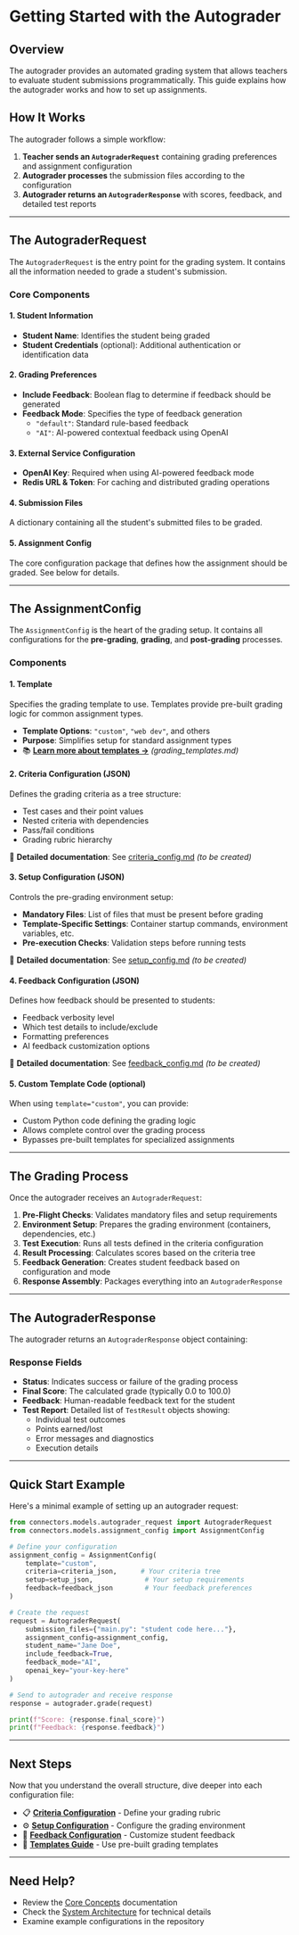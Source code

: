 # Getting Started with the Autograder

## Overview

The autograder provides an automated grading system that allows teachers to evaluate student submissions programmatically. This guide explains how the autograder works and how to set up assignments.

## How It Works

The autograder follows a simple workflow:

1. **Teacher sends an `AutograderRequest`** containing grading preferences and assignment configuration
2. **Autograder processes** the submission files according to the configuration
3. **Autograder returns an `AutograderResponse`** with scores, feedback, and detailed test reports

---

## The AutograderRequest

The `AutograderRequest` is the entry point for the grading system. It contains all the information needed to grade a student's submission.

### Core Components

#### 1. Student Information
- **Student Name**: Identifies the student being graded
- **Student Credentials** (optional): Additional authentication or identification data

#### 2. Grading Preferences
- **Include Feedback**: Boolean flag to determine if feedback should be generated
- **Feedback Mode**: Specifies the type of feedback generation
  - `"default"`: Standard rule-based feedback
  - `"AI"`: AI-powered contextual feedback using OpenAI

#### 3. External Service Configuration
- **OpenAI Key**: Required when using AI-powered feedback mode
- **Redis URL & Token**: For caching and distributed grading operations

#### 4. Submission Files
A dictionary containing all the student's submitted files to be graded.

#### 5. Assignment Config
The core configuration package that defines how the assignment should be graded. See below for details.

---

## The AssignmentConfig

The `AssignmentConfig` is the heart of the grading setup. It contains all configurations for the **pre-grading**, **grading**, and **post-grading** processes.

### Components

#### 1. **Template**
Specifies the grading template to use. Templates provide pre-built grading logic for common assignment types.

- **Template Options**: `"custom"`, `"web dev"`, and others
- **Purpose**: Simplifies setup for standard assignment types
- 📚 **[Learn more about templates →](/docs/templates/grading_templates.md)** _(grading_templates.md)_

#### 2. **Criteria Configuration** (JSON)
Defines the grading criteria as a tree structure:
- Test cases and their point values
- Nested criteria with dependencies
- Pass/fail conditions
- Grading rubric hierarchy

📄 **Detailed documentation**: See [criteria_config.md](./criteria_config.md) _(to be created)_

#### 3. **Setup Configuration** (JSON)
Controls the pre-grading environment setup:
- **Mandatory Files**: List of files that must be present before grading
- **Template-Specific Settings**: Container startup commands, environment variables, etc.
- **Pre-execution Checks**: Validation steps before running tests

📄 **Detailed documentation**: See [setup_config.md](./setup_config.md) _(to be created)_

#### 4. **Feedback Configuration** (JSON)
Defines how feedback should be presented to students:
- Feedback verbosity level
- Which test details to include/exclude
- Formatting preferences
- AI feedback customization options

📄 **Detailed documentation**: See [feedback_config.md](./feedback_config.md) _(to be created)_

#### 5. **Custom Template Code** (optional)
When using `template="custom"`, you can provide:
- Custom Python code defining the grading logic
- Allows complete control over the grading process
- Bypasses pre-built templates for specialized assignments

---

## The Grading Process

Once the autograder receives an `AutograderRequest`:

1. **Pre-Flight Checks**: Validates mandatory files and setup requirements
2. **Environment Setup**: Prepares the grading environment (containers, dependencies, etc.)
3. **Test Execution**: Runs all tests defined in the criteria configuration
4. **Result Processing**: Calculates scores based on the criteria tree
5. **Feedback Generation**: Creates student feedback based on configuration and mode
6. **Response Assembly**: Packages everything into an `AutograderResponse`

---

## The AutograderResponse

The autograder returns an `AutograderResponse` object containing:

### Response Fields

- **Status**: Indicates success or failure of the grading process
- **Final Score**: The calculated grade (typically 0.0 to 100.0)
- **Feedback**: Human-readable feedback text for the student
- **Test Report**: Detailed list of `TestResult` objects showing:
  - Individual test outcomes
  - Points earned/lost
  - Error messages and diagnostics
  - Execution details

---

## Quick Start Example

Here's a minimal example of setting up an autograder request:

```python
from connectors.models.autograder_request import AutograderRequest
from connectors.models.assignment_config import AssignmentConfig

# Define your configuration
assignment_config = AssignmentConfig(
    template="custom",
    criteria=criteria_json,      # Your criteria tree
    setup=setup_json,             # Your setup requirements
    feedback=feedback_json        # Your feedback preferences
)

# Create the request
request = AutograderRequest(
    submission_files={"main.py": "student code here..."},
    assignment_config=assignment_config,
    student_name="Jane Doe",
    include_feedback=True,
    feedback_mode="AI",
    openai_key="your-key-here"
)

# Send to autograder and receive response
response = autograder.grade(request)

print(f"Score: {response.final_score}")
print(f"Feedback: {response.feedback}")
```

---

## Next Steps

Now that you understand the overall structure, dive deeper into each configuration file:

- 📋 **[Criteria Configuration](./criteria_config.md)** - Define your grading rubric
- ⚙️ **[Setup Configuration](./setup_config.md)** - Configure the grading environment
- 💬 **[Feedback Configuration](./feedback_config.md)** - Customize student feedback
- 🎨 **[Templates Guide](./templates/)** - Use pre-built grading templates

---

## Need Help?

- Review the [Core Concepts](./core_concepts.md) documentation
- Check the [System Architecture](./system_architecture.md) for technical details
- Examine example configurations in the repository
